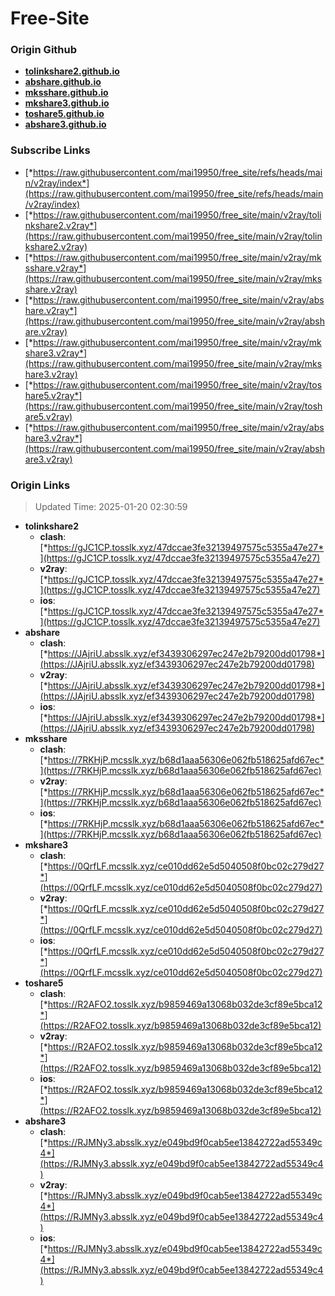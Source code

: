 # Free-Site

### Origin Github

- [**tolinkshare2.github.io**](https://github.com/tolinkshare2/tolinkshare2.github.io)
- [**abshare.github.io**](https://github.com/abshare/abshare.github.io)
- [**mksshare.github.io**](https://github.com/mksshare/mksshare.github.io)
- [**mkshare3.github.io**](https://github.com/mkshare3/mkshare3.github.io)
- [**toshare5.github.io**](https://github.com/toshare5/toshare5.github.io)
- [**abshare3.github.io**](https://github.com/abshare3/abshare3.github.io)

### Subscribe Links

- [*https://raw.githubusercontent.com/mai19950/free_site/refs/heads/main/v2ray/index*](https://raw.githubusercontent.com/mai19950/free_site/refs/heads/main/v2ray/index)
- [*https://raw.githubusercontent.com/mai19950/free_site/main/v2ray/tolinkshare2.v2ray*](https://raw.githubusercontent.com/mai19950/free_site/main/v2ray/tolinkshare2.v2ray)
- [*https://raw.githubusercontent.com/mai19950/free_site/main/v2ray/mksshare.v2ray*](https://raw.githubusercontent.com/mai19950/free_site/main/v2ray/mksshare.v2ray)
- [*https://raw.githubusercontent.com/mai19950/free_site/main/v2ray/abshare.v2ray*](https://raw.githubusercontent.com/mai19950/free_site/main/v2ray/abshare.v2ray)
- [*https://raw.githubusercontent.com/mai19950/free_site/main/v2ray/mkshare3.v2ray*](https://raw.githubusercontent.com/mai19950/free_site/main/v2ray/mkshare3.v2ray)
- [*https://raw.githubusercontent.com/mai19950/free_site/main/v2ray/toshare5.v2ray*](https://raw.githubusercontent.com/mai19950/free_site/main/v2ray/toshare5.v2ray)
- [*https://raw.githubusercontent.com/mai19950/free_site/main/v2ray/abshare3.v2ray*](https://raw.githubusercontent.com/mai19950/free_site/main/v2ray/abshare3.v2ray)

### Origin Links

> Updated Time: 2025-01-20 02:30:59

- **tolinkshare2**
  - **clash**: [*https://gJC1CP.tosslk.xyz/47dccae3fe32139497575c5355a47e27*](https://gJC1CP.tosslk.xyz/47dccae3fe32139497575c5355a47e27)
  - **v2ray**: [*https://gJC1CP.tosslk.xyz/47dccae3fe32139497575c5355a47e27*](https://gJC1CP.tosslk.xyz/47dccae3fe32139497575c5355a47e27)
  - **ios**: [*https://gJC1CP.tosslk.xyz/47dccae3fe32139497575c5355a47e27*](https://gJC1CP.tosslk.xyz/47dccae3fe32139497575c5355a47e27)
- **abshare**
  - **clash**: [*https://JAjriU.absslk.xyz/ef3439306297ec247e2b79200dd01798*](https://JAjriU.absslk.xyz/ef3439306297ec247e2b79200dd01798)
  - **v2ray**: [*https://JAjriU.absslk.xyz/ef3439306297ec247e2b79200dd01798*](https://JAjriU.absslk.xyz/ef3439306297ec247e2b79200dd01798)
  - **ios**: [*https://JAjriU.absslk.xyz/ef3439306297ec247e2b79200dd01798*](https://JAjriU.absslk.xyz/ef3439306297ec247e2b79200dd01798)
- **mksshare**
  - **clash**: [*https://7RKHjP.mcsslk.xyz/b68d1aaa56306e062fb518625afd67ec*](https://7RKHjP.mcsslk.xyz/b68d1aaa56306e062fb518625afd67ec)
  - **v2ray**: [*https://7RKHjP.mcsslk.xyz/b68d1aaa56306e062fb518625afd67ec*](https://7RKHjP.mcsslk.xyz/b68d1aaa56306e062fb518625afd67ec)
  - **ios**: [*https://7RKHjP.mcsslk.xyz/b68d1aaa56306e062fb518625afd67ec*](https://7RKHjP.mcsslk.xyz/b68d1aaa56306e062fb518625afd67ec)
- **mkshare3**
  - **clash**: [*https://0QrfLF.mcsslk.xyz/ce010dd62e5d5040508f0bc02c279d27*](https://0QrfLF.mcsslk.xyz/ce010dd62e5d5040508f0bc02c279d27)
  - **v2ray**: [*https://0QrfLF.mcsslk.xyz/ce010dd62e5d5040508f0bc02c279d27*](https://0QrfLF.mcsslk.xyz/ce010dd62e5d5040508f0bc02c279d27)
  - **ios**: [*https://0QrfLF.mcsslk.xyz/ce010dd62e5d5040508f0bc02c279d27*](https://0QrfLF.mcsslk.xyz/ce010dd62e5d5040508f0bc02c279d27)
- **toshare5**
  - **clash**: [*https://R2AFO2.tosslk.xyz/b9859469a13068b032de3cf89e5bca12*](https://R2AFO2.tosslk.xyz/b9859469a13068b032de3cf89e5bca12)
  - **v2ray**: [*https://R2AFO2.tosslk.xyz/b9859469a13068b032de3cf89e5bca12*](https://R2AFO2.tosslk.xyz/b9859469a13068b032de3cf89e5bca12)
  - **ios**: [*https://R2AFO2.tosslk.xyz/b9859469a13068b032de3cf89e5bca12*](https://R2AFO2.tosslk.xyz/b9859469a13068b032de3cf89e5bca12)
- **abshare3**
  - **clash**: [*https://RJMNy3.absslk.xyz/e049bd9f0cab5ee13842722ad55349c4*](https://RJMNy3.absslk.xyz/e049bd9f0cab5ee13842722ad55349c4)
  - **v2ray**: [*https://RJMNy3.absslk.xyz/e049bd9f0cab5ee13842722ad55349c4*](https://RJMNy3.absslk.xyz/e049bd9f0cab5ee13842722ad55349c4)
  - **ios**: [*https://RJMNy3.absslk.xyz/e049bd9f0cab5ee13842722ad55349c4*](https://RJMNy3.absslk.xyz/e049bd9f0cab5ee13842722ad55349c4)
